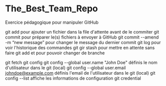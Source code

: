 # The_Best_Team_Repo
Exercice pédagogique pour manipuler GitHub

git add pour ajouter un fichier dans la file d'attente avant de le commiter
git commit pour préparer le(s) fichiers à envoyer à GitHub
git commit --amend -m “new message” pour changer le message du dernier commit
git log pour voir l'historique des commandes git
gir stash pour mettre en attente sans faire git add et pour pouvoir changer de branche

git fetch
git config
git config --global user.name "John Doe"				définis le nom d'utilisateur dans le git (local)
git config --global user.email johndoe@example.com		définis l'email de l'utilisateur dans le git (local)
git config --list										affiche les informations de configuration
git credential

